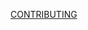 <!-- 這裏沒有要求一定要用英文寫 pr 或英文寫註釋, 只要要求會看就可以了, 哪怕用翻譯來看也好 -->
<!-- 裏面的英文註釋沒有必要一定要翻譯成中文之後再提交份 pr (這樣真的沒有任何意義), 英文應該是開發者一定要有所瞭解而不是可有可無的技能, 甚至英文好對人的長遠發展也有幫助 -->
[CONTRIBUTING](/docs/CONTRIBUTING.md)
